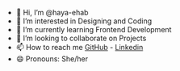 - 👋 Hi, I’m @haya-ehab
- 👀 I’m interested in Designing and Coding
- 🌱 I’m currently learning Frontend Development 
- 💞️ I’m looking to collaborate on Projects
- 📫 How to reach me <a href="https://github.com/haya-ehab">GitHub</a> - <a href="https://www.linkedin.com/in/haya-ehab-72206a351/">Linkedin</a>
- 😄 Pronouns: She/her

<!---
haya-ehab/haya-ehab is a ✨ special ✨ repository because its `README.md` (this file) appears on your GitHub profile.
You can click the Preview link to take a look at your changes.
--->
